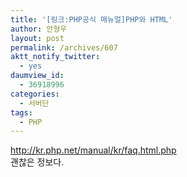 ```yaml
---
title: '[링크:PHP공식 매뉴얼]PHP와 HTML'
author: 안형우
layout: post
permalink: /archives/607
aktt_notify_twitter:
  - yes
daumview_id:
  - 36918996
categories:
  - 서버단
tags:
  - PHP
---
```

<a target="_blank" href="http://kr.php.net/manual/kr/faq.html.php">http://kr.php.net/manual/kr/faq.html.php</a>  
괜찮은 정보다.